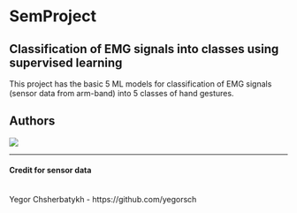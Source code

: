 # SemProject
## Classification of EMG signals into classes using supervised learning
This project has the basic 5 ML models for classification of EMG signals (sensor data from arm-band) into 5 classes of hand gestures.




## Authors
<a href="https://github.com/OWNER/REPO/graphs/contributors">
  <img src="https://contrib.rocks/image?repo=OWNER/REPO" />
</a>


<hr></hr>
<h4>Credit for sensor data</h4>
<br>
Yegor Chsherbatykh - https://github.com/yegorsch


